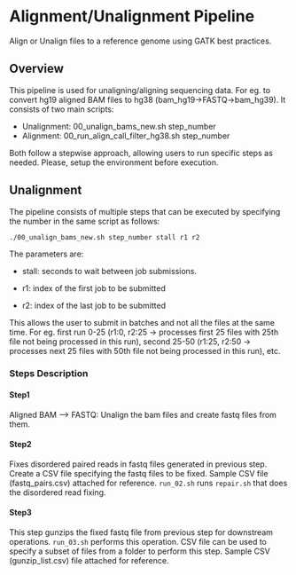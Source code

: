 # Alignment/Unalignment Pipeline
Align or Unalign files to a reference genome using GATK best practices.

## Overview
This pipeline is used for unaligning/aligning sequencing data. For eg. to convert hg19 aligned BAM files to hg38 (bam_hg19->FASTQ->bam_hg39). It consists of two main scripts:

* Unalignment: 00_unalign_bams_new.sh step_number
* Alignment: 00_run_align_call_filter_hg38.sh step_number
  
Both follow a stepwise approach, allowing users to run specific steps as needed. Please, setup the environment before execution.

## Unalignment
The pipeline consists of multiple steps that can be executed by specifying the number in the same script as follows:

```./00_unalign_bams_new.sh step_number stall r1 r2```

The parameters are:
- stall: seconds to wait between job submissions.

- r1: index of the first job to be submitted

- r2: index of the last job to be submitted

This allows the user to submit in batches and not all the files at the same time. For eg. first run 0-25 (r1:0, r2:25 -> processes first 25 files with 25th file not being processed in this run), second 25-50 (r1:25, r2:50 -> processes next 25 files with 50th file not being processed in this run), etc.

### Steps Description
#### Step1
Aligned BAM --> FASTQ: Unalign the bam files and create fastq files from them.

#### Step2
Fixes disordered paired reads in fastq files generated in previous step. Create a CSV file specifying the fastq files to be fixed. Sample CSV file (fastq_pairs.csv) attached for reference. ```run_02.sh``` runs ```repair.sh``` that does the disordered read fixing.

#### Step3
This step gunzips the fixed fastq file from previous step for downstream operations. ```run_03.sh``` performs this operation. CSV file can be used to specify a subset of files from a folder to perform this step. Sample CSV (gunzip_list.csv) file attached for reference.

